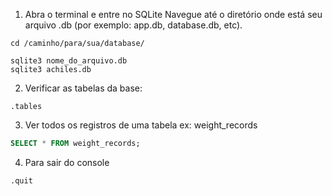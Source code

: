 
1. Abra o terminal e entre no SQLite
Navegue até o diretório onde está seu arquivo .db (por exemplo: app.db, database.db, etc).
```shell
cd /caminho/para/sua/database/
```
```shell
sqlite3 nome_do_arquivo.db
sqlite3 achiles.db
```


2. Verificar as tabelas da base:
```shell
.tables
```


3. Ver todos os registros de uma tabela ex: weight_records
```sql
SELECT * FROM weight_records;
```


4. Para sair do console
```shell
.quit
```